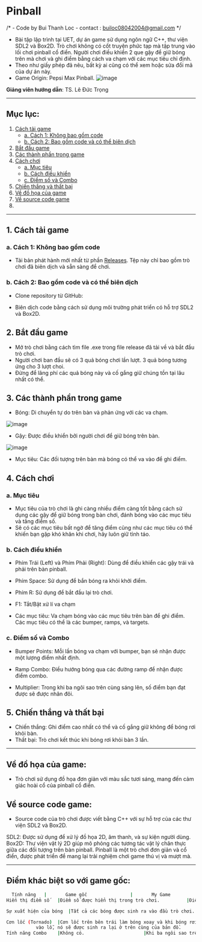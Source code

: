 # Pinball
/*	  - Code by Bui Thanh Loc -
	contact : builoc08042004@gmail.com
*/

- Bài tập lập trình tại UET, dự án game sử dụng ngôn ngữ C++, thư viện SDL2 và Box2D. Trò chơi không có cốt truyện phức tạp mà tập trung vào lối chơi pinball cổ điển. Người chơi điều khiển 2 que gậy để giữ bóng trên mà chơi và ghi điểm bằng cách va chạm với các mục tiêu chỉ định.
- Theo như giấy phép đã nêu, bất kỳ ai cũng có thể xem hoặc sửa đổi mã của dự án này.
- Game Origin: Pepsi Max Pinball.
![image](https://github.com/locbbb48/Pinball/blob/main/Assets/Map.png)

**Giảng viên hướng dẫn**: TS. Lê Đức Trọng

---

## Mục lục:
1. [Cách tải game](#1-cách-tải-game)
   - [a. Cách 1: Không bao gồm code](#a-cách-1-không-bao-gồm-code)
   - [b. Cách 2: Bao gồm code và có thể biên dịch](#b-cách-2-bao-gồm-code-và-có-thể-biên-dịch)
2. [Bắt đầu game](#2-bắt-đầu-game)
3. [Các thành phần trong game](#3-các-thành-phần-trong-game)
4. [Cách chơi](#4-cách-chơi)
   - [a. Mục tiêu](#a-mục-tiêu)
   - [b. Cách điều khiển](#b-cách-điều-khiển)
   - [c. Điểm số và Combo](#c-điểm-số-và-combo)
5. [Chiến thắng và thất bại](#5-chiến-thắng-và-thất-bại)
6. [Về đồ họa của game](#về-đồ-họa-của-game)
7. [Về source code game](#về-source-code-game)
8. 

---

## 1. Cách tải game

### a. Cách 1: Không bao gồm code
- Tải bản phát hành mới nhất từ phần [Releases](https://github.com/your-repo/releases). Tệp này chỉ bao gồm trò chơi đã biên dịch và sẵn sàng để chơi.

### b. Cách 2: Bao gồm code và có thể biên dịch
- Clone repository từ GitHub:
 
- Biên dịch code bằng cách sử dụng môi trường phát triển có hỗ trợ SDL2 và Box2D.
## 2. Bắt đầu game
- Mở trò chơi bằng cách tìm file .exe trong file release đã tải về và bắt đầu trò chơi.
- Người chơi ban đầu sẽ có 3 quả bóng chơi lần lượt. 3 quả bóng tương ứng cho 3 lượt choi.
- Đừng để lãng phí các quả bóng này và cố gắng giữ chúng tồn tại lâu nhất có thể.


## 3. Các thành phần trong game
- Bóng: Di chuyển tự do trên bàn và phản ứng với các va chạm.

![image](https://github.com/locbbb48/Pinball/blob/main/Assets/ball.png)

- Gậy: Được điều khiển bởi người chơi để giữ bóng trên bàn.

![image](https://github.com/locbbb48/Pinball/blob/main/Assets/flippers.png)

- Mục tiêu: Các đối tượng trên bàn mà bóng có thể va vào để ghi điểm.


## 4. Cách chơi
### a. Mục tiêu
- Mục tiêu của trò chơi là ghi càng nhiều điểm càng tốt bằng cách sử dụng các gậy để giữ bóng trong bàn chơi, đánh bóng vào các mục tiêu và tăng điểm số.
- Sẽ có các mục tiêu bất ngờ để tăng điểm cũng như các mục tiêu có thể khiến bạn gặp khó khăn khi chơi, hãy luôn giữ tỉnh táo.

### b. Cách điều khiển
- Phím Trái (Left) và Phím Phải (Right): Dùng để điều khiển các gậy trái và phải trên bàn pinball.


- Phím Space: Sử dụng để bắn bóng ra khỏi khởi điểm.


- Phím R: Sử dụng để bắt đầu lại trò chơi.


- F1: Tắt/Bật xử lí va chạm

- Các mục tiêu: Va chạm bóng vào các mục tiêu trên bàn để ghi điểm. Các mục tiêu có thể là các bumper, ramps, và targets.
### c. Điểm số và Combo
- Bumper Points: Mỗi lần bóng va chạm với bumper, bạn sẽ nhận được một lượng điểm nhất định.


- Ramp Combo: Điều hướng bóng qua các đường ramp để nhận được điểm combo.


- Multiplier: Trong khi ba ngôi sao trên cùng sáng lên, số điểm bạn đạt được sẽ được nhân đôi.


## 5. Chiến thắng và thất bại
- Chiến thắng: Ghi điểm cao nhất có thể và cố gắng giữ không để bóng rơi khỏi bàn.
- Thất bại: Trò chơi kết thúc khi bóng rơi khỏi bàn 3 lần.


---

## Về đồ họa của game:
- Trò chơi sử dụng đồ họa đơn giản với màu sắc tươi sáng, mang đến cảm giác hoài cổ của pinball cổ điển.

## Về source code game:
- Source code của trò chơi được viết bằng C++ với sự hỗ trợ của các thư viện SDL2 và Box2D.

SDL2: Được sử dụng để xử lý đồ họa 2D, âm thanh, và sự kiện người dùng.
Box2D: Thư viện vật lý 2D giúp mô phỏng các tương tác vật lý chân thực giữa các đối tượng trên bàn pinball.
Pinball là một trò chơi đơn giản và cổ điển, được phát triển để mang lại trải nghiệm chơi game thú vị và mượt mà.

---


## Điểm khác biệt so với game gốc:
  ```bash
	Tính năng	|		Game gốc				|		My Game
 Hiển thị điểm số	|Điểm số được hiển thị trong trò chơi.			|Điểm số được hiển thị trên tiêu đề cùng với số mạng còn lại.

 Sự xuất hiện của bóng	|Tất cả các bóng được sinh ra vào đầu trò chơi.		|Một bóng được sinh ra và được tái sinh khi người chơi mất một mạng.

 Cơn lốc (Tornado)	|Cơn lốc trên bên trái làm bóng xoay và khi bóng rơi 	|Cơn lốc chỉ sinh ra bóng ở trên cùng của bản đồ khi bóng rơi vào lỗ.
			 vào lỗ, nó sẽ được sinh ra lại ở trên cùng của bản đồ.	
 Tính năng Combo	|Không có.						|Khi ba ngôi sao trên cùng được sáng lên, điểm số bạn nhận được sẽ được nhân đôi (x2).
